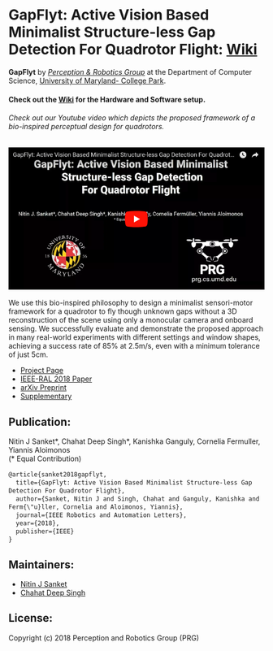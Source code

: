 # GapFlyt: Active Vision Based Minimalist Structure-less Gap Detection For Quadrotor Flight:  [Wiki](https://github.com/prgumd/GapFlyt/wiki)

**GapFlyt** by [_Perception & Robotics Group_](http://prg.cs.umd.edu) at the Department of Computer Science, [University of Maryland- College Park](https://www.umd.edu/).

#### Check out the [**Wiki**](https://github.com/prgumd/GapFlyt/wiki) for the Hardware and Software setup.

###### Check out our Youtube video which depicts the proposed framework of a bio-inspired perceptual design for quadrotors.
[![GapFlyt: Active Vision Based Minimalist Structure-less Gap Detection For Quadrotor Flight](img/thumbnail.png)](https://www.youtube.com/watch?v=FSSqB7ag04w)

We use this bio-inspired philosophy to design a minimalist sensori-motor framework for a quadrotor to fly though unknown gaps without a 3D reconstruction of the scene using only a monocular camera and onboard sensing. We successfully evaluate and demonstrate the proposed approach in many real-world experiments with different settings and window shapes, achieving a success rate of 85% at 2.5m/s, even with a minimum tolerance of just 5cm.

- [Project Page](http://prg.cs.umd.edu/GapFlyt.html)
- [IEEE-RAL 2018 Paper](https://ieeexplore.ieee.org/document/8371216/)
- [arXiv Preprint](https://arxiv.org/pdf/1802.05330.pdf)
- [Supplementary](http://prg.cs.umd.edu/research/gapflyt_files/Supplementary-GapFlyt.pdf)

## Publication:
Nitin J Sanket*, Chahat Deep Singh*, Kanishka Ganguly, Cornelia Fermuller, Yiannis Aloimonos<br>
(* Equal Contribution)
```
@article{sanket2018gapflyt,
  title={GapFlyt: Active Vision Based Minimalist Structure-less Gap Detection For Quadrotor Flight},
  author={Sanket, Nitin J and Singh, Chahat and Ganguly, Kanishka and Ferm{\"u}ller, Cornelia and Aloimonos, Yiannis},
  journal={IEEE Robotics and Automation Letters},
  year={2018},
  publisher={IEEE}
}
```

## Maintainers:
- [Nitin J Sanket](http://nitinjsanket.github.io)
- [Chahat Deep Singh](http://chahatdeep.github.io)

## License:
Copyright (c) 2018 Perception and Robotics Group (PRG)
